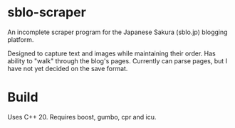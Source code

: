 # sblo-scraper
An incomplete scraper program for the Japanese Sakura (sblo.jp) blogging platform.

Designed to capture text and images while maintaining their order. Has ability to "walk" through the blog's pages. Currently can parse pages, but I have not yet decided on the save format.

# Build
Uses C++ 20. Requires boost, gumbo, cpr and icu.
